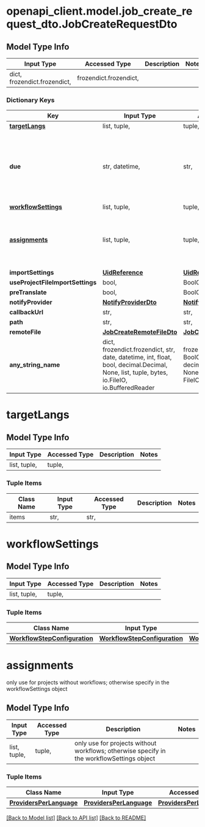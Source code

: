 # openapi_client.model.job_create_request_dto.JobCreateRequestDto

## Model Type Info
Input Type | Accessed Type | Description | Notes
------------ | ------------- | ------------- | -------------
dict, frozendict.frozendict,  | frozendict.frozendict,  |  | 

### Dictionary Keys
Key | Input Type | Accessed Type | Description | Notes
------------ | ------------- | ------------- | ------------- | -------------
**[targetLangs](#targetLangs)** | list, tuple,  | tuple,  |  | 
**due** | str, datetime,  | str,  | only use for projects without workflows; otherwise specify in the workflowSettings object. Use ISO 8601 date format. | [optional] value must conform to RFC-3339 date-time
**[workflowSettings](#workflowSettings)** | list, tuple,  | tuple,  |  | [optional] 
**[assignments](#assignments)** | list, tuple,  | tuple,  | only use for projects without workflows; otherwise specify in the workflowSettings object | [optional] 
**importSettings** | [**UidReference**](UidReference.md) | [**UidReference**](UidReference.md) |  | [optional] 
**useProjectFileImportSettings** | bool,  | BoolClass,  | Default: false | [optional] 
**preTranslate** | bool,  | BoolClass,  |  | [optional] 
**notifyProvider** | [**NotifyProviderDto**](NotifyProviderDto.md) | [**NotifyProviderDto**](NotifyProviderDto.md) |  | [optional] 
**callbackUrl** | str,  | str,  |  | [optional] 
**path** | str,  | str,  |  | [optional] 
**remoteFile** | [**JobCreateRemoteFileDto**](JobCreateRemoteFileDto.md) | [**JobCreateRemoteFileDto**](JobCreateRemoteFileDto.md) |  | [optional] 
**any_string_name** | dict, frozendict.frozendict, str, date, datetime, int, float, bool, decimal.Decimal, None, list, tuple, bytes, io.FileIO, io.BufferedReader | frozendict.frozendict, str, BoolClass, decimal.Decimal, NoneClass, tuple, bytes, FileIO | any string name can be used but the value must be the correct type | [optional]

# targetLangs

## Model Type Info
Input Type | Accessed Type | Description | Notes
------------ | ------------- | ------------- | -------------
list, tuple,  | tuple,  |  | 

### Tuple Items
Class Name | Input Type | Accessed Type | Description | Notes
------------- | ------------- | ------------- | ------------- | -------------
items | str,  | str,  |  | 

# workflowSettings

## Model Type Info
Input Type | Accessed Type | Description | Notes
------------ | ------------- | ------------- | -------------
list, tuple,  | tuple,  |  | 

### Tuple Items
Class Name | Input Type | Accessed Type | Description | Notes
------------- | ------------- | ------------- | ------------- | -------------
[**WorkflowStepConfiguration**](WorkflowStepConfiguration.md) | [**WorkflowStepConfiguration**](WorkflowStepConfiguration.md) | [**WorkflowStepConfiguration**](WorkflowStepConfiguration.md) |  | 

# assignments

only use for projects without workflows; otherwise specify in the workflowSettings object

## Model Type Info
Input Type | Accessed Type | Description | Notes
------------ | ------------- | ------------- | -------------
list, tuple,  | tuple,  | only use for projects without workflows; otherwise specify in the workflowSettings object | 

### Tuple Items
Class Name | Input Type | Accessed Type | Description | Notes
------------- | ------------- | ------------- | ------------- | -------------
[**ProvidersPerLanguage**](ProvidersPerLanguage.md) | [**ProvidersPerLanguage**](ProvidersPerLanguage.md) | [**ProvidersPerLanguage**](ProvidersPerLanguage.md) |  | 

[[Back to Model list]](../../README.md#documentation-for-models) [[Back to API list]](../../README.md#documentation-for-api-endpoints) [[Back to README]](../../README.md)

